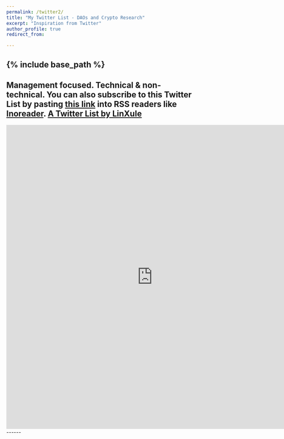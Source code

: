```yaml
---
permalink: /twitter2/
title: "My Twitter List - DAOs and Crypto Research"
excerpt: "Inspiration from Twitter"
author_profile: true
redirect_from:

---
```

{% include base_path %}
------
Management focused. Technical & non-technical. You can also subscribe to this Twitter List by pasting [this link](https://twitter.com/LinXule/lists/daos-crypto-research?ref_src=twsrc%5Etfw) into RSS readers like [Inoreader](inoreader.com/). <a class="twitter-timeline" href="https://twitter.com/LinXule/lists/daos-crypto-research?ref_src=twsrc%5Etfw">A Twitter List by LinXule</a> <script async src="https://platform.twitter.com/widgets.js" charset="utf-8"></script>
------
<iframe width="770" height="800" src="https://www.inoreader.com/stream/user/1004906386/tag/DAO/view/html?cs=m&t=Blogs%2C%20News%2C%20Research%2C%20and%20Tweets%20on%20DAOs&w=750&fs=12&sb=y" frameborder="0" tabindex="-1"></iframe>
------

